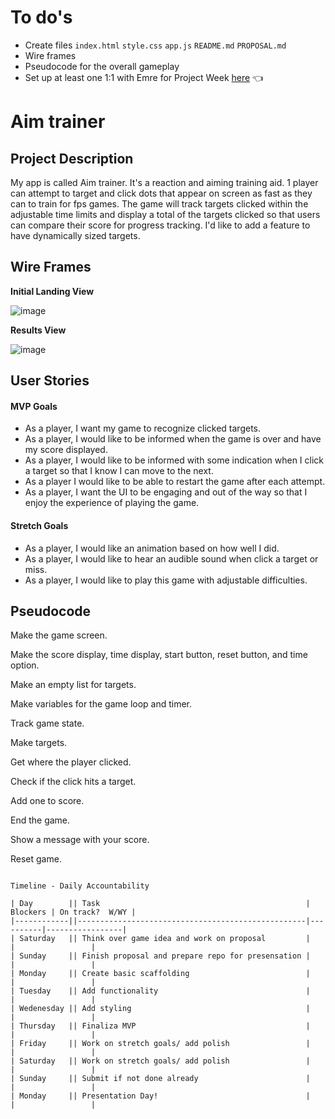 # To do's
- Create files `index.html` `style.css` `app.js` `README.md` `PROPOSAL.md`
- Wire frames
- Pseudocode for the overall gameplay
- Set up at least one 1:1 with Emre for Project Week [here](https://calendly.com/emre-surmeli/1-1s-with-ga) 👈

# Aim trainer

## Project Description 

My app is called Aim trainer. It's a reaction and aiming training aid. 1 player can attempt to target and click dots that appear on screen as fast as they can to train for fps games. The game will track targets clicked within the adjustable time limits and display a total of the targets clicked so that users can compare their score for progress tracking. I'd like to add a feature to have dynamically sized targets.

## Wire Frames

**Initial Landing View**

![image](https://media.git.generalassemb.ly/user/21811/files/0f7aee00-c1d9-11ea-9dad-de086a5c91fc)

**Results View**

![image](https://media.git.generalassemb.ly/user/21811/files/1a358300-c1d9-11ea-95da-6c14aefb0f18)

## User Stories

#### MVP Goals

- As a player, I want my game to recognize clicked targets.
- As a player, I would like to be informed when the game is over and have my score displayed.
- As a player, I would like to be informed with some indication when I click a target so that I know I can move to the next.
- As a player I would like to be able to restart the game after each attempt.
- As a player, I want the UI to be engaging and out of the way so that I enjoy the experience of playing the game.

#### Stretch Goals

- As a player, I would like an animation based on how well I did.
- As a player, I would like to hear an audible sound when click a target or miss.
- As a player, I would like to play this game with adjustable difficulties.

## Pseudocode
Make the game screen.

Make the score display, time display, start button, reset button, and time option.

Make an empty list for targets.

Make variables for the game loop and timer.

Track game state.

Make targets.

Get where the player clicked.

Check if the click hits a target.

Add one to score.

End the game.

Show a message with your score.

Reset game.
```

Timeline - Daily Accountability

| Day        || Task                                              | Blockers | On track?  W/WY |  
|------------||---------------------------------------------------|----------|-----------------|
| Saturday   || Think over game idea and work on proposal         |          |                 |
| Sunday     || Finish proposal and prepare repo for presensation |          |                 |
| Monday     || Create basic scaffolding                          |          |                 |
| Tuesday    || Add functionality                                 |          |                 |
| Wedenesday || Add styling                                       |          |                 |
| Thursday   || Finaliza MVP                                      |          |                 |
| Friday     || Work on stretch goals/ add polish                 |          |                 |
| Saturday   || Work on stretch goals/ add polish                 |          |                 |
| Sunday     || Submit if not done already                        |          |                 |
| Monday     || Presentation Day!                                 |          |                 |
